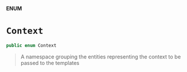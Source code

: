 **ENUM**

# `Context`

```swift
public enum Context
```

> A namespace grouping the entities representing the context to be passed to the templates

